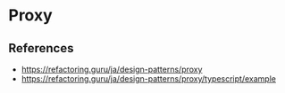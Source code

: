 # Proxy

## References
- https://refactoring.guru/ja/design-patterns/proxy
- https://refactoring.guru/ja/design-patterns/proxy/typescript/example
